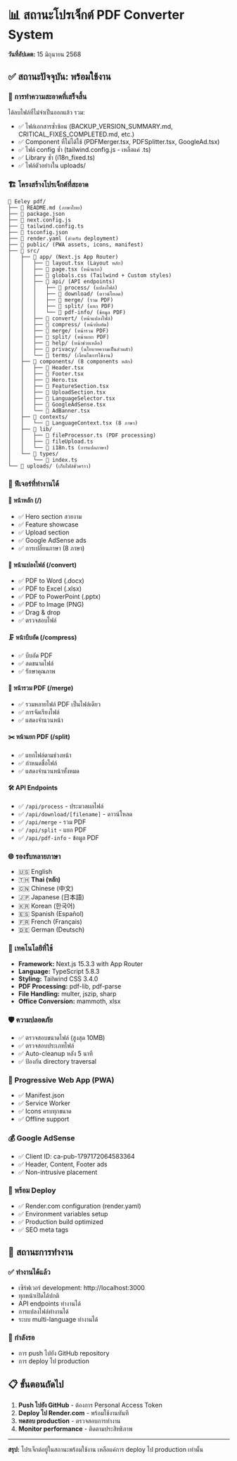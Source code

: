 # 📊 สถานะโปรเจ็กต์ PDF Converter System
**วันที่อัปเดต:** 15 มิถุนายน 2568

## ✅ สถานะปัจจุบัน: พร้อมใช้งาน

### 🎯 การทำความสะอาดที่เสร็จสิ้น
ได้ลบไฟล์ที่ไม่จำเป็นออกแล้ว รวม:
- ✅ ไฟล์เอกสารซ้ำซ้อน (BACKUP_VERSION_SUMMARY.md, CRITICAL_FIXES_COMPLETED.md, etc.)
- ✅ Component ที่ไม่ได้ใช้ (PDFMerger.tsx, PDFSplitter.tsx, GoogleAd.tsx)
- ✅ ไฟล์ config ซ้ำ (tailwind.config.js - เหลือแค่ .ts)
- ✅ Library ซ้ำ (i18n_fixed.ts)
- ✅ ไฟล์ตัวอย่างใน uploads/

### 🏗️ โครงสร้างโปรเจ็กต์ที่สะอาด

```
📁 Eeley pdf/
├── 📄 README.md (ภาษาไทย)
├── 📄 package.json
├── 📄 next.config.js
├── 📄 tailwind.config.ts
├── 📄 tsconfig.json
├── 📄 render.yaml (สำหรับ deployment)
├── 📁 public/ (PWA assets, icons, manifest)
├── 📁 src/
│   ├── 📁 app/ (Next.js App Router)
│   │   ├── 📄 layout.tsx (Layout หลัก)
│   │   ├── 📄 page.tsx (หน้าแรก)
│   │   ├── 📄 globals.css (Tailwind + Custom styles)
│   │   ├── 📁 api/ (API endpoints)
│   │   │   ├── 📁 process/ (แปลงไฟล์)
│   │   │   ├── 📁 download/ (ดาวน์โหลด)
│   │   │   ├── 📁 merge/ (รวม PDF)
│   │   │   ├── 📁 split/ (แยก PDF)
│   │   │   └── 📁 pdf-info/ (ข้อมูล PDF)
│   │   ├── 📁 convert/ (หน้าแปลงไฟล์)
│   │   ├── 📁 compress/ (หน้าบีบอัด)
│   │   ├── 📁 merge/ (หน้ารวม PDF)
│   │   ├── 📁 split/ (หน้าแยก PDF)
│   │   ├── 📁 help/ (หน้าช่วยเหลือ)
│   │   ├── 📁 privacy/ (นโยบายความเป็นส่วนตัว)
│   │   └── 📁 terms/ (เงื่อนไขการใช้งาน)
│   ├── 📁 components/ (8 components หลัก)
│   │   ├── 📄 Header.tsx
│   │   ├── 📄 Footer.tsx
│   │   ├── 📄 Hero.tsx
│   │   ├── 📄 FeatureSection.tsx
│   │   ├── 📄 UploadSection.tsx
│   │   ├── 📄 LanguageSelector.tsx
│   │   ├── 📄 GoogleAdSense.tsx
│   │   └── 📄 AdBanner.tsx
│   ├── 📁 contexts/
│   │   └── 📄 LanguageContext.tsx (8 ภาษา)
│   ├── 📁 lib/
│   │   ├── 📄 fileProcessor.ts (PDF processing)
│   │   ├── 📄 fileUpload.ts
│   │   └── 📄 i18n.ts (การแปลภาษา)
│   └── 📁 types/
│       └── 📄 index.ts
└── 📁 uploads/ (เก็บไฟล์ชั่วคราว)
```

### 🚀 ฟีเจอร์ที่ทำงานได้

#### 📄 หน้าหลัก (/)
- ✅ Hero section สวยงาม
- ✅ Feature showcase
- ✅ Upload section
- ✅ Google AdSense ads
- ✅ การเปลี่ยนภาษา (8 ภาษา)

#### 🔄 หน้าแปลงไฟล์ (/convert)
- ✅ PDF to Word (.docx)
- ✅ PDF to Excel (.xlsx)
- ✅ PDF to PowerPoint (.pptx)
- ✅ PDF to Image (PNG)
- ✅ Drag & drop
- ✅ ตรวจสอบไฟล์

#### 🗜️ หน้าบีบอัด (/compress)
- ✅ บีบอัด PDF
- ✅ ลดขนาดไฟล์
- ✅ รักษาคุณภาพ

#### 🔗 หน้ารวม PDF (/merge)
- ✅ รวมหลายไฟล์ PDF เป็นไฟล์เดียว
- ✅ การจัดเรียงไฟล์
- ✅ แสดงจำนวนหน้า

#### ✂️ หน้าแยก PDF (/split)
- ✅ แยกไฟล์ตามช่วงหน้า
- ✅ กำหนดชื่อไฟล์
- ✅ แสดงจำนวนหน้าทั้งหมด

#### 🛠️ API Endpoints
- ✅ `/api/process` - ประมวลผลไฟล์
- ✅ `/api/download/[filename]` - ดาวน์โหลด
- ✅ `/api/merge` - รวม PDF
- ✅ `/api/split` - แยก PDF
- ✅ `/api/pdf-info` - ข้อมูล PDF

### 🌐 รองรับหลายภาษา
- 🇺🇸 English
- 🇹🇭 **Thai (หลัก)**
- 🇨🇳 Chinese (中文)
- 🇯🇵 Japanese (日本語)
- 🇰🇷 Korean (한국어)
- 🇪🇸 Spanish (Español)
- 🇫🇷 French (Français)
- 🇩🇪 German (Deutsch)

### 🔧 เทคโนโลยีที่ใช้
- **Framework:** Next.js 15.3.3 with App Router
- **Language:** TypeScript 5.8.3
- **Styling:** Tailwind CSS 3.4.0
- **PDF Processing:** pdf-lib, pdf-parse
- **File Handling:** multer, jszip, sharp
- **Office Conversion:** mammoth, xlsx

### 🛡️ ความปลอดภัย
- ✅ ตรวจสอบขนาดไฟล์ (สูงสุด 10MB)
- ✅ ตรวจสอบประเภทไฟล์
- ✅ Auto-cleanup หลัง 5 นาที
- ✅ ป้องกัน directory traversal

### 📱 Progressive Web App (PWA)
- ✅ Manifest.json
- ✅ Service Worker
- ✅ Icons ครบทุกขนาด
- ✅ Offline support

### 💰 Google AdSense
- ✅ Client ID: ca-pub-1797172064583364
- ✅ Header, Content, Footer ads
- ✅ Non-intrusive placement

### 🚀 พร้อม Deploy
- ✅ Render.com configuration (render.yaml)
- ✅ Environment variables setup
- ✅ Production build optimized
- ✅ SEO meta tags

## 🎯 สถานะการทำงาน

### ✅ ทำงานได้แล้ว
- เซิร์ฟเวอร์ development: http://localhost:3000
- ทุกหน้าเปิดได้ปกติ
- API endpoints ทำงานได้
- การแปลงไฟล์ทำงานได้
- ระบบ multi-language ทำงานได้

### 🔄 กำลังรอ
- การ push ไปยัง GitHub repository
- การ deploy ไป production

## 📋 ขั้นตอนถัดไป
1. **Push ไปยัง GitHub** - ต้องการ Personal Access Token
2. **Deploy ไป Render.com** - พร้อมใช้งานทันที
3. **ทดสอบ production** - ตรวจสอบการทำงาน
4. **Monitor performance** - ติดตามประสิทธิภาพ

---

**สรุป:** โปรเจ็กต์อยู่ในสถานะพร้อมใช้งาน เหลือแค่การ deploy ไป production เท่านั้น
